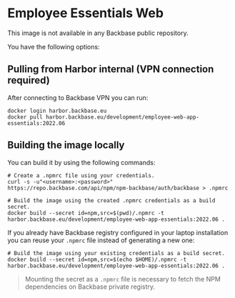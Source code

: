 # Employee Essentials Web

This image is not available in any Backbase public repository. 

You have the following options:

## Pulling from Harbor internal (VPN connection required)

After connecting to Backbase VPN you can run:
```shell
docker login harbor.backbase.eu
docker pull harbor.backbase.eu/development/employee-web-app-essentials:2022.06
```

## Building the image locally

You can build it by using the following commands:

```shell
# Create a .npmrc file using your credentials.
curl -s -u"<username>:<password>" https://repo.backbase.com/api/npm/npm-backbase/auth/backbase > .npmrc

# Build the image using the created .npmrc credentials as a build secret.
docker build --secret id=npm,src=$(pwd)/.npmrc -t harbor.backbase.eu/development/employee-web-app-essentials:2022.06 .
```

If you already have Backbase registry configured in your laptop installation you can reuse your `.npmrc` file instead of generating a new one:
```shell
# Build the image using your existing credentials as a build secret.
docker build --secret id=npm,src=$(echo $HOME)/.npmrc -t harbor.backbase.eu/development/employee-web-app-essentials:2022.06 .
```

> Mounting the secret as a `.npmrc` file is necessary to fetch the NPM dependencies on Backbase private registry.
